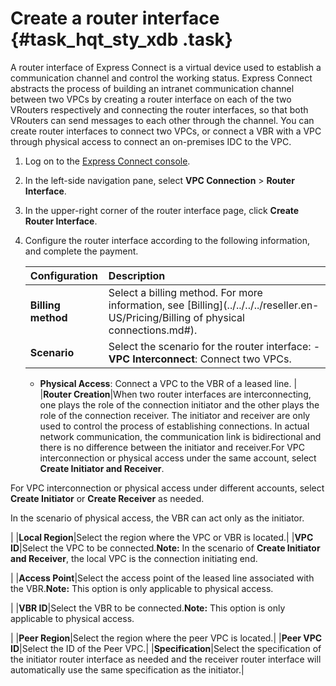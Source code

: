 # Create a router interface {#task_hqt_sty_xdb .task}

A router interface of Express Connect is a virtual device used to establish a communication channel and control the working status. Express Connect abstracts the process of building an intranet communication channel between two VPCs by creating a router interface on each of the two VRouters respectively and connecting the router interfaces, so that both VRouters can send messages to each other through the channel. You can create router interfaces to connect two VPCs, or connect a VBR with a VPC through physical access to connect an on-premises IDC to the VPC.

1.  Log on to the [Express Connect console](https://partners-intl.aliyun.com/login-required#/ri). 
2.  In the left-side navigation pane, select **VPC Connection** \> **Router Interface**. 
3.  In the upper-right corner of the router interface page, click **Create Router Interface**. 
4.  Configure the router interface according to the following information, and complete the payment. 

    |Configuration|Description|
    |:------------|:----------|
    |**Billing method**|Select a billing method. For more information, see [Billing](../../../../reseller.en-US/Pricing/Billing of physical connections.md#).|
    |**Scenario**|Select the scenario for the router interface:    -   **VPC Interconnect**: Connect two VPCs.
    -   **Physical Access**: Connect a VPC to the VBR of a leased line.
|
    |**Router Creation**|When two router interfaces are interconnecting, one plays the role of the connection initiator and the other plays the role of the connection receiver. The initiator and receiver are only used to control the process of establishing connections. In actual network communication, the communication link is bidirectional and there is no difference between the initiator and receiver.For VPC interconnection or physical access under the same account, select **Create Initiator and Receiver**.

For VPC interconnection or physical access under different accounts, select **Create Initiator** or **Create Receiver** as needed.

In the scenario of physical access, the VBR can act only as the initiator.

|
    |**Local Region**|Select the region where the VPC or VBR is located.|
    |**VPC ID**|Select the VPC to be connected.**Note:** In the scenario of **Create Initiator and Receiver**, the local VPC is the connection initiating end.

|
    |**Access Point**|Select the access point of the leased line associated with the VBR.**Note:** This option is only applicable to physical access.

|
    |**VBR ID**|Select the VBR to be connected.**Note:** This option is only applicable to physical access.

|
    |**Peer Region**|Select the region where the peer VPC is located.|
    |**Peer VPC ID**|Select the ID of the Peer VPC.|
    |**Specification**|Select the specification of the initiator router interface as needed and the receiver router interface will automatically use the same specification as the initiator.|


